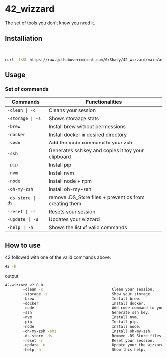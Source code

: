 # 42_wizzard

The set of tools you don't know you need it.
</br>

## Installiation

</br>

```bash
curl -fsSL https://raw.githubusercontent.com/0xShady/42_wizzard/main/assistance/42-wizzard-installer.sh | zsh && source ~/.zshrc
```

## Usage

### Set of commands

| Commands | Functionalities | 
| --------------- | --------------- 
| ```-clean \| -c``` | Cleans your session |
| ```-storage \| -s``` | Shows storaage stats |
| ```-brew``` | Install brew without permessions |
| ```-docker``` | Install docker in desired directory |
| ```-code``` | Add the code command to your zsh |
| ```-ssh``` | Generates ssh key and copies it toy your clipboard |
| ```-pip``` | Install pip |
| ```-nvm``` | Install nvm |
| ```-node``` | Install node + npm |
| ```-oh-my-zsh``` | Install oh-my-zsh |
| ```-ds-store \| -ds``` | remove .DS_Store files + prevent os from creating them |
| ```-reset \| -r``` | Resets your session |
| ```-update \| -u``` | Updates your wizzard|
| ```-help \| -h``` | Shows the list of valid commands |

## How to use

42 followed with one of the valid commands above.

```bash
42 -h
```

output:

```bash 
42-wizzard v2.0.0 
        -clean -c                               Clean your session. 
        -storage -s                             Show your storage. 
        -brew                                   Install brew. 
        -docker                                 Install docker. 
        -code                                   Add code command to your zsh. 
        -ssh                                    Generate ssh key. 
        -nvm                                    Install nvm. 
        -pip                                    Install pip. 
        -node                                   Install node. 
        -oh-my-zsh -omz                         Install oh-my-zsh. 
        -ds-store -ds                           Remove .DS_Store files + prevent os from creating them. 
        -reset -r                               Reset your session. 
        -update -u                              Update your the wizzard. 
        -help -h                                Show this help. 
```

